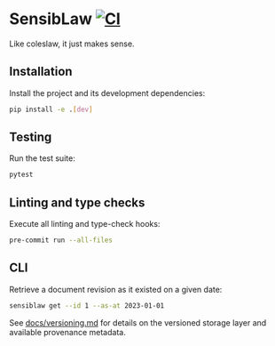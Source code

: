 # SensibLaw [![CI](https://github.com/OWNER/SensibLaw/actions/workflows/ci.yml/badge.svg)](https://github.com/OWNER/SensibLaw/actions/workflows/ci.yml)

Like coleslaw, it just makes sense.

## Installation

Install the project and its development dependencies:

```bash
pip install -e .[dev]
```

## Testing

Run the test suite:

```bash
pytest
```

## Linting and type checks

Execute all linting and type-check hooks:

```bash
pre-commit run --all-files
```

## CLI

Retrieve a document revision as it existed on a given date:

```bash
sensiblaw get --id 1 --as-at 2023-01-01
```

See [docs/versioning.md](docs/versioning.md) for details on the versioned
storage layer and available provenance metadata.
